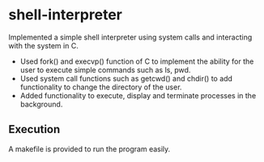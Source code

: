 # shell-interpreter

Implemented a simple shell interpreter using system calls and interacting with the system in C.
* Used fork() and execvp() function of C to implement the ability for the user to execute simple commands such as ls, pwd.
* Used system call functions such as getcwd() and chdir() to add functionality to change the directory of the user.
* Added functionality to execute, display and terminate processes in the background.

## Execution
A makefile is provided to run the program easily.
